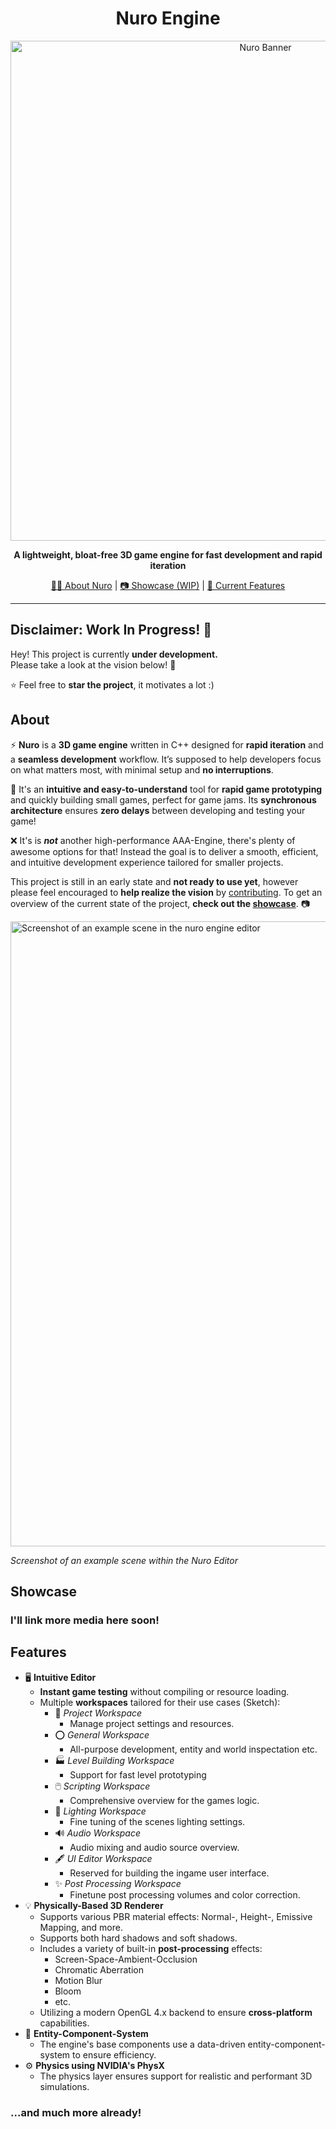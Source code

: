 <div align="center">
  <h1>Nuro Engine</h1>
  <img src="https://github.com/jonkwl/nuro/blob/main/.gthub-media/nuro_banner.jpg" alt="Nuro Banner" width=800>
  <p></p>
  <p><b>A lightweight, bloat-free 3D game engine for fast development and rapid iteration</b></p>
  <p><a href="#about">💁‍♂️ About Nuro</a> | <a href="#showcase">📷 Showcase (WIP)</a> | <a href="#features">📃 Current Features</a> </p>
  <p></p>
</div>

---

## Disclaimer: Work In Progress! 🚧

Hey! This project is currently **under development.**  
Please take a look at the vision below! 💜

⭐ Feel free to **star the project**, it motivates a lot :)

## About
⚡ **Nuro** is a **3D game engine** written in C++ designed for **rapid iteration** and a **seamless development** workflow. It’s supposed to help developers focus on what matters most, with minimal setup and **no interruptions**.

🚀 It's an **intuitive and easy-to-understand** tool for **rapid game prototyping** and quickly building small games, perfect for game jams. Its **synchronous architecture** ensures **zero delays** between developing and testing your game!

❌ It's is ***not*** another high-performance AAA-Engine, there's plenty of awesome options for that! Instead the goal is to deliver a smooth, efficient, and intuitive development experience tailored for smaller projects.

This project is still in an early state and **not ready to use yet**, however please feel encouraged to **help realize the vision** by [contributing](#contributing). To get an overview of the current state of the project, **check out the [showcase](#showcase)**. 📷

<img src="https://github.com/jonkwl/nuro/blob/main/.gthub-media/nuro-example-1.jpg" alt="Screenshot of an example scene in the nuro engine editor" width=1000>

*Screenshot of an example scene within the Nuro Editor*

## Showcase

### I'll link more media here soon!

## Features

- 🖥️ **Intuitive Editor**
  - **Instant game testing** without compiling or resource loading.
  - Multiple **workspaces** tailored for their use cases (Sketch):
    - 📁 *Project Workspace*
      - Manage project settings and resources.
    - ⭕ *General Workspace*
      - All-purpose development, entity and world inspectation etc.
    - 🏭 *Level Building Workspace*
      - Support for fast level prototyping
    - 🖱️ *Scripting Workspace*
      - Comprehensive overview for the games logic.
    - 🔦 *Lighting Workspace*
      - Fine tuning of the scenes lighting settings.
    - 🔊 *Audio Workspace*
      - Audio mixing and audio source overview.
    - 🖋 *UI Editor Workspace*
      - Reserved for building the ingame user interface.
    - ✨ *Post Processing Workspace*
      - Finetune post processing volumes and color correction.
- 💡 **Physically-Based 3D Renderer**
  - Supports various PBR material effects: Normal-, Height-, Emissive Mapping, and more.
  - Supports both hard shadows and soft shadows.
  - Includes a variety of built-in **post-processing** effects:
    - Screen-Space-Ambient-Occlusion
    - Chromatic Aberration
    - Motion Blur
    - Bloom
    - etc.
  - Utilizing a modern OpenGL 4.x backend to ensure **cross-platform** capabilities.
- 🔄 **Entity-Component-System**
  - The engine's base components use a data-driven entity-component-system to ensure efficiency.
- ⚙️ **Physics using NVIDIA's PhysX**
  - The physics layer ensures support for realistic and performant 3D simulations.

### ...and much more already!
